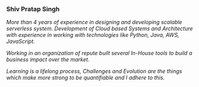 ### Shiv Pratap Singh

*More than 4 years of experience in designing and developing scalable serverless system. Development of
Cloud based Systems and Architecture with experience in working with technologies like Python, Java,
AWS, JavaScript.*

*Working in an organization of repute built several In-House tools to build a business impact over the market.*

*Learning is a lifelong process, Challenges and Evolution are the things which make more strong to be quantifiable and I adhere to this.*
